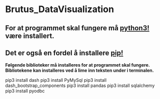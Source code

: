 # Brutus_DataVisualization
 
## For at programmet skal fungere må [python3!](https://www.python.org/downloads/)  være installert.
 
## Det er også en fordel å installere [pip!](https://www.geeksforgeeks.org/how-to-install-pip-on-windows/) 
 
__Følgende biblioteker må installeres for at programmet skal fungere. Bibliotekene kan installeres ved å lime inn teksten under i terminalen.__
 
pip3 install dash
pip3 install PyMySql
pip3 install dash_bootstrap_components
pip3 install pandas
pip3 install sqlalchemy
pip3 install pyodbc


